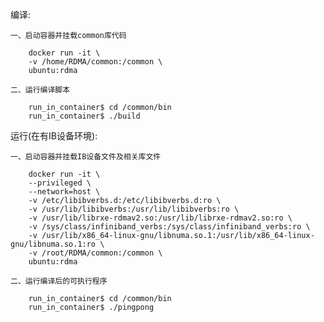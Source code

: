 编译:

	一、启动容器并挂载common库代码

		docker run -it \
		-v /home/RDMA/common:/common \
		ubuntu:rdma

	二、运行编译脚本

		run_in_container$ cd /common/bin
		run_in_container$ ./build


运行(在有IB设备环境):

	一、启动容器并挂载IB设备文件及相关库文件

		docker run -it \	
		--privileged \
		--network=host \
		-v /etc/libibverbs.d:/etc/libibverbs.d:ro \
		-v /usr/lib/libibverbs:/usr/lib/libibverbs:ro \
		-v /usr/lib/librxe-rdmav2.so:/usr/lib/librxe-rdmav2.so:ro \
		-v /sys/class/infiniband_verbs:/sys/class/infiniband_verbs:ro \
		-v /usr/lib/x86_64-linux-gnu/libnuma.so.1:/usr/lib/x86_64-linux-gnu/libnuma.so.1:ro \
		-v /root/RDMA/common:/common \
		ubuntu:rdma

	二、运行编译后的可执行程序

		run_in_container$ cd /common/bin
		run_in_container$ ./pingpong

